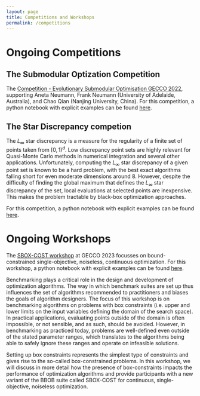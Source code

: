 ```yaml
---
layout: page
title: Competitions and Workshops
permalink: /competitions
---
```



# Ongoing Competitions
## The Submodular Optization Competition
 The [Competition - Evolutionary Submodular Optimisation GECCO 2022](https://cs.adelaide.edu.au/~optlog/CompetitionESO2022.php), supporting Aneta Neumann, Frank Neumann (University of Adelaide, Australia), and Chao Qian (Nanjing University, China). For this competition, a python notebook with explicit examples can be found [here](https://github.com/IOHprofiler/IOHexperimenter/blob/competition_notebooks/example/Example_Submodular.ipynb).

## The Star Discrepancy competion

The $L_{\infty}$ star discrepancy is a measure for the regularity of a finite set of points taken from $[0,1)^d$. Low discrepancy point sets are highly relevant for Quasi-Monte Carlo methods in numerical integration and several other applications. Unfortunately, computing the $L_{\infty}$ star discrepancy of a given point set is known to be a hard problem, with the best exact algorithms falling short for even moderate dimensions around 8. However, despite the difficulty of finding the global maximum that defines the $L_{\infty}$ star discrepancy of the set, local evaluations at selected points are inexpensive. This makes the problem tractable by black-box optimization approaches.

For this competition, a python notebook with explicit examples can be found [here](https://github.com/IOHprofiler/IOHexperimenter/blob/competition_notebooks/example/Example_StarDiscr.ipynb).

# Ongoing Workshops

The [SBOX-COST workshop](https://sbox-cost.github.io/) at GECCO 2023 focusses on bound-constrained single-objective, noiseless, continuous optimization. For this workshop, a python notebook with explicit examples can be found [here](https://github.com/IOHprofiler/IOHexperimenter/blob/competition_notebooks/example/Example_SBOX.ipynb).


Benchmarking plays a critical role in the design and development of optimization algorithms. The way in which benchmark suites are set up thus influences the set of algorithms recommended to practitioners and biases the goals of algorithm designers. The focus of this workshop is on benchmarking algorithms on problems with box constraints (i.e. upper and lower limits on the input variables defining the domain of the search space). In practical applications, evaluating points outside of the domain is often impossible, or not sensible, and as such, should be avoided. However, in benchmarking as practiced today, problems are well-defined even outside of the stated parameter ranges, which translates to the algorithms being able to safely ignore these ranges and operate on infeasible solutions.

Setting up box constraints represents the simplest type of constraints and gives rise to the so-called box-constrained problems. In this workshop, we will discuss in more detail how the presence of box-constraints impacts the performance of optimization algorithms and provide participants with a new variant of the BBOB suite called SBOX-COST for continuous, single-objective, noiseless optimization.


